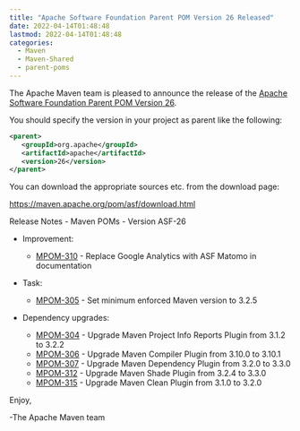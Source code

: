```yaml
---
title: "Apache Software Foundation Parent POM Version 26 Released"
date: 2022-04-14T01:48:48
lastmod: 2022-04-14T01:48:48
categories:
  - Maven
  - Maven-Shared
  - parent-poms
---
```

The Apache Maven team is pleased to announce the release of the 
[Apache Software Foundation Parent POM Version 26](https://maven.apache.org/pom/asf/).

You should specify the version in your project as parent like the following:

```xml
<parent>
   <groupId>org.apache</groupId>
   <artifactId>apache</artifactId>
   <version>26</version>
</parent>
```
You can download the appropriate sources etc. from the download page:

https://maven.apache.org/pom/asf/download.html


<!-- more -->

Release Notes - Maven POMs - Version ASF-26

* Improvement:
 
  * [MPOM-310](https://issues.apache.org/jira/browse/MPOM-310) - Replace Google Analytics with ASF Matomo in documentation

* Task:
 
  * [MPOM-305](https://issues.apache.org/jira/browse/MPOM-305) - Set minimum enforced Maven version to 3.2.5

* Dependency upgrades:
 
  * [MPOM-304](https://issues.apache.org/jira/browse/MPOM-304) - Upgrade Maven Project Info Reports Plugin from 3.1.2 to 3.2.2
  * [MPOM-306](https://issues.apache.org/jira/browse/MPOM-306) - Upgrade Maven Compiler Plugin from 3.10.0 to 3.10.1
  * [MPOM-307](https://issues.apache.org/jira/browse/MPOM-307) - Upgrade Maven Dependency Plugin from 3.2.0 to 3.3.0
  * [MPOM-312](https://issues.apache.org/jira/browse/MPOM-312) - Upgrade Maven Shade Plugin from 3.2.4 to 3.3.0
  * [MPOM-315](https://issues.apache.org/jira/browse/MPOM-315) - Upgrade Maven Clean Plugin from 3.1.0 to 3.2.0

Enjoy,
    
-The Apache Maven team
